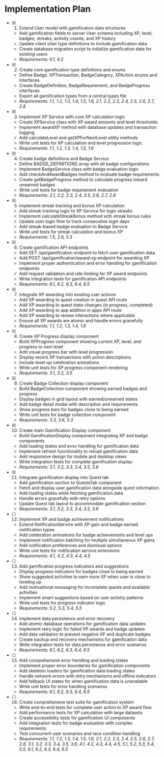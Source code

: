 # Implementation Plan

- [x] 1. Extend User model with gamification data structures
  - Add gamification fields to server User schema including XP, level, badges, streaks, activity counts, and XP history
  - Update client User type definitions to include gamification data
  - Create database migration script to initialize gamification data for existing users
  - _Requirements: 6.1, 6.2_

- [x] 2. Create core gamification type definitions and enums
  - Define Badge, XPTransaction, BadgeCategory, XPAction enums and interfaces
  - Create BadgeDefinition, BadgeRequirement, and BadgeProgress interfaces
  - Export all gamification types from a central types file
  - _Requirements: 1.1, 1.2, 1.3, 1.4, 1.5, 1.6, 2.1, 2.2, 2.3, 2.4, 2.5, 2.6, 2.7, 2.8_

- [x] 3. Implement XP Service with core XP calculation logic
  - Create XPService class with XP award amounts and level thresholds
  - Implement awardXP method with database updates and transaction logging
  - Add calculateLevel and getXPForNextLevel utility methods
  - Write unit tests for XP calculation and level progression logic
  - _Requirements: 1.1, 1.2, 1.3, 1.4, 1.5, 1.6_

- [x] 4. Create badge definitions and Badge Service
  - Define BADGE_DEFINITIONS array with all badge configurations
  - Implement BadgeService class with badge evaluation logic
  - Add checkAndAwardBadges method to evaluate badge requirements
  - Create getBadgeProgress method to calculate progress toward unearned badges
  - Write unit tests for badge requirement evaluation
  - _Requirements: 2.1, 2.2, 2.3, 2.4, 2.5, 2.6, 2.7, 2.8_

- [x] 5. Implement streak tracking and bonus XP calculation
  - Add streak tracking logic to XP Service for login streaks
  - Implement calculateStreakBonus method with streak bonus rules
  - Update user login flow to track consecutive login days
  - Add streak-based badge evaluation to Badge Service
  - Write unit tests for streak calculation and bonus XP
  - _Requirements: 1.5, 2.6, 5.3_

- [x] 6. Create gamification API endpoints
  - Add GET /api/gamification endpoint to fetch user gamification data
  - Add POST /api/gamification/award-xp endpoint for awarding XP
  - Implement proper authentication and error handling for gamification endpoints
  - Add request validation and rate limiting for XP award endpoints
  - Write integration tests for gamification API endpoints
  - _Requirements: 6.1, 6.2, 6.3, 6.4, 6.5_

- [x] 7. Integrate XP awarding into existing user actions
  - Add XP awarding to quest creation in quest API route
  - Add XP awarding to quest state changes (in progress, completed)
  - Add XP awarding to app addition in apps API route
  - Add XP awarding to review interactions where applicable
  - Ensure all XP awards are atomic and handle errors gracefully
  - _Requirements: 1.1, 1.2, 1.3, 1.4, 1.6_

- [x] 8. Create XP Progress display component
  - Build XPProgress component showing current XP, level, and progress to next level
  - Add visual progress bar with level progression
  - Display recent XP transactions with action descriptions
  - Include level-up celebration animations
  - Write unit tests for XP progress component rendering
  - _Requirements: 3.1, 3.2, 3.5_

- [x] 9. Create Badge Collection display component
  - Build BadgeCollection component showing earned badges and progress
  - Display badges in grid layout with earned/unearned states
  - Add badge detail modal with description and requirements
  - Show progress bars for badges close to being earned
  - Write unit tests for badge collection component
  - _Requirements: 3.3, 3.6, 5.3_

- [x] 10. Create main Gamification Display component
  - Build GamificationDisplay component integrating XP and badge components
  - Add loading states and error handling for gamification data
  - Implement refresh functionality to reload gamification data
  - Add responsive design for mobile and desktop views
  - Write integration tests for complete gamification display
  - _Requirements: 3.1, 3.2, 3.3, 3.4, 3.5, 3.6_

- [x] 11. Integrate gamification display into Quest tab
  - Add gamification section to QuestsTab component
  - Fetch and display user gamification data alongside quest information
  - Add loading states while fetching gamification data
  - Handle errors gracefully with retry options
  - Update Quest tab layout to accommodate gamification section
  - _Requirements: 3.1, 3.2, 3.3, 3.4, 3.5, 3.6_

- [ ] 12. Implement XP and badge achievement notifications
  - Extend NotificationService with XP gain and badge earned notification types
  - Add celebration animations for badge achievements and level ups
  - Implement notification batching for multiple simultaneous XP gains
  - Add notification preferences and dismissal options
  - Write unit tests for notification service extensions
  - _Requirements: 4.1, 4.2, 4.3, 4.4, 4.5_

- [ ] 13. Add gamification progress indicators and suggestions
  - Display progress indicators for badges close to being earned
  - Show suggested activities to earn more XP when user is close to leveling up
  - Add motivational messaging for incomplete quests and available activities
  - Implement smart suggestions based on user activity patterns
  - Write unit tests for progress indicator logic
  - _Requirements: 5.2, 5.3, 5.4, 5.5_

- [ ] 14. Implement data persistence and error recovery
  - Add atomic database operations for gamification data updates
  - Implement retry logic for failed XP awards and badge updates
  - Add data validation to prevent negative XP and duplicate badges
  - Create backup and recovery mechanisms for gamification data
  - Write integration tests for data persistence and error scenarios
  - _Requirements: 6.1, 6.2, 6.3, 6.4, 6.5_

- [ ] 15. Add comprehensive error handling and loading states
  - Implement proper error boundaries for gamification components
  - Add skeleton loaders for gamification data loading states
  - Handle network errors with retry mechanisms and offline indicators
  - Add fallback UI states for when gamification data is unavailable
  - Write unit tests for error handling scenarios
  - _Requirements: 6.1, 6.2, 6.3, 6.4, 6.5_

- [ ] 16. Create comprehensive test suite for gamification system
  - Write end-to-end tests for complete user action to XP award flow
  - Add performance tests for XP calculation with large datasets
  - Create accessibility tests for gamification UI components
  - Add integration tests for badge evaluation with complex requirements
  - Test concurrent user scenarios and race condition handling
  - _Requirements: 1.1, 1.2, 1.3, 1.4, 1.5, 1.6, 2.1, 2.2, 2.3, 2.4, 2.5, 2.6, 2.7, 2.8, 3.1, 3.2, 3.3, 3.4, 3.5, 3.6, 4.1, 4.2, 4.3, 4.4, 4.5, 5.1, 5.2, 5.3, 5.4, 5.5, 6.1, 6.2, 6.3, 6.4, 6.5_
